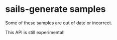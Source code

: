 # sails-generate samples

Some of these samples are out of date or incorrect.

This API is still experimental!


